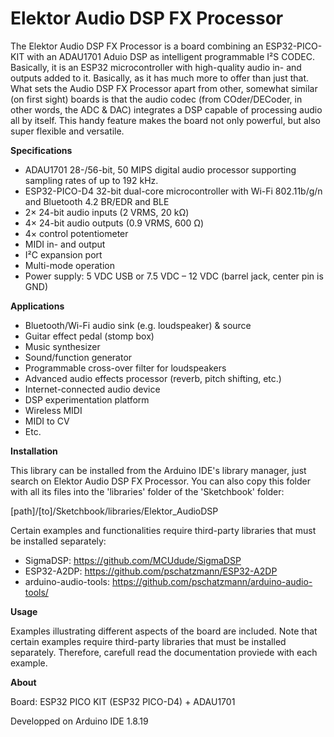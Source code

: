 # Elektor Audio DSP FX Processor

The Elektor Audio DSP FX Processor is a board combining an ESP32-PICO-KIT with an ADAU1701 Aduio DSP as intelligent programmable I²S CODEC. Basically, it is an ESP32 microcontroller with high-quality audio in- and outputs added to it. Basically, as it has much more to offer than just that. What sets the Audio DSP FX Processor apart from other, somewhat similar (on first sight) boards is that the audio codec (from COder/DECoder, in other words, the ADC & DAC) integrates a DSP capable of processing audio all by itself. This handy feature makes the board not only powerful, but also super flexible and versatile.

**Specifications**

- ADAU1701 28-/56-bit, 50 MIPS digital audio processor supporting sampling rates of up to 192 kHz.
- ESP32-PICO-D4 32-bit dual-core microcontroller with Wi-Fi 802.11b/g/n and Bluetooth 4.2 BR/EDR and BLE
- 2× 24-bit audio inputs (2 VRMS, 20 kΩ)
- 4× 24-bit audio outputs (0.9 VRMS, 600 Ω)
- 4× control potentiometer
- MIDI in- and output
- I²C expansion port
- Multi-mode operation
- Power supply: 5 VDC USB or 7.5 VDC – 12 VDC (barrel jack, center pin is GND) 

**Applications**

- Bluetooth/Wi-Fi audio sink (e.g. loudspeaker) & source
- Guitar effect pedal (stomp box)
- Music synthesizer
- Sound/function generator
- Programmable cross-over filter for loudspeakers
- Advanced audio effects processor (reverb, pitch shifting, etc.)
- Internet-connected audio device
- DSP experimentation platform
- Wireless MIDI
- MIDI to CV
- Etc.

**Installation**

This library can be installed from the Arduino IDE's library manager, just search on Elektor Audio DSP FX Processor.
You can also copy this folder with all its files into the 'libraries' folder of the 'Sketchbook' folder:

[path]/[to]/Sketchbook/libraries/Elektor_AudioDSP

Certain examples and functionalities require third-party libraries that must be installed separately:

- SigmaDSP: https://github.com/MCUdude/SigmaDSP
- ESP32-A2DP: https://github.com/pschatzmann/ESP32-A2DP
- arduino-audio-tools: https://github.com/pschatzmann/arduino-audio-tools/

**Usage**

Examples illustrating different aspects of the board are included. Note that certain examples require third-party libraries that must be installed separately. Therefore, carefull read the documentation proviede with each example.

**About**

Board: ESP32 PICO KIT (ESP32 PICO-D4) + ADAU1701

Developped on Arduino IDE 1.8.19
